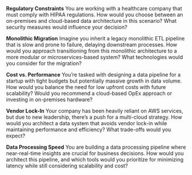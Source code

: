 **Regulatory Constraints**
You are working with a healthcare company that must comply with HIPAA regulations. How would you choose between an on-premises and cloud-based data architecture in this scenario? What security measures would influence your decision?

**Monolithic Migration**
Imagine you inherit a legacy monolithic ETL pipeline that is slow and prone to failure, delaying downstream processes. How would you approach transitioning from this monolithic architecture to a more modular or microservices-based system? What technologies would you consider for the migration?

**Cost vs. Performance**
You’re tasked with designing a data pipeline for a startup with tight budgets but potentially massive growth in data volume. How would you balance the need for low upfront costs with future scalability? Would you recommend a cloud-based OpEx approach or investing in on-premises hardware?

**Vendor Lock-In**
Your company has been heavily reliant on AWS services, but due to new leadership, there’s a push for a multi-cloud strategy. How would you architect a data system that avoids vendor lock-in while maintaining performance and efficiency? What trade-offs would you expect?

**Data Processing Speed**
You are building a data processing pipeline where near-real-time insights are crucial for business decisions. How would you architect this pipeline, and which tools would you prioritize for minimizing latency while still considering scalability and cost?
